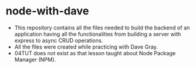 # node-with-dave

- This repository contains all the files needed to build the backend of an application having all the functionalities from building a server with express to async CRUD operations.
- All the files were created while practicing with Dave Gray.
- 04TUT does not exist as that lesson taught about Node Package Manager (NPM).
